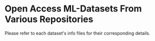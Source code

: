 # Open Access ML-Datasets From Various Repositories

Please refer to each dataset's info files for their corresponding details.
